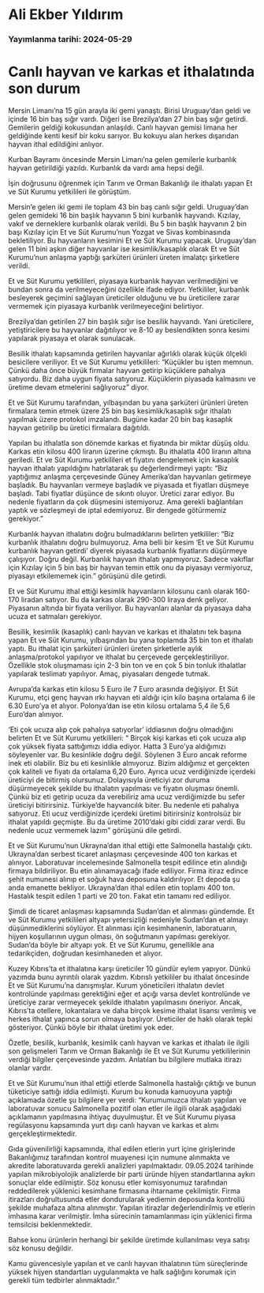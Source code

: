 # Ali Ekber Yıldırım

### Yayımlanma tarihi: 2024-05-29

# Canlı hayvan ve karkas et ithalatında son durum

Mersin Limanı’na 15 gün arayla iki gemi yanaştı. Birisi Uruguay’dan geldi ve içinde 16 bin baş sığır vardı. Diğeri ise Brezilya’dan 27 bin baş sığır getirdi. Gemilerin geldiği kokusundan anlaşıldı. Canlı hayvan gemisi limana her geldiğinde kenti kesif bir koku sarıyor. Bu kokuyu alan herkes dışarıdan hayvan ithal edildiğini anlıyor.

Kurban Bayramı öncesinde Mersin Limanı’na gelen gemilerle kurbanlık hayvan getirildiği yazıldı. Kurbanlık da vardı ama hepsi değil.

İşin doğrusunu öğrenmek için Tarım ve Orman Bakanlığı ile ithalatı yapan Et ve Süt Kurumu yetkilileri ile görüştüm.

Mersin’e gelen iki gemi ile toplam 43 bin baş canlı sığır geldi. Uruguay’dan gelen gemideki 16 bin başlık hayvanın 5 bini kurbanlık hayvandı. Kızılay, vakıf ve derneklere kurbanlık olarak verildi. Bu 5 bin başlık hayvanın 2 bin başı Kızılay için Et ve Süt Kurumu’nun Yozgat ve Sivas kombinasında bekletiliyor. Bu hayvanların kesimini Et ve Süt Kurumu yapacak. Uruguay’dan gelen 11 bini aşkın diğer hayvanlar ise kesimlik/kasaplık olarak Et ve Süt Kurumu’nun anlaşma yaptığı şarküteri ürünleri üreten imalatçı şirketlere verildi.

Et ve Süt Kurumu yetkilileri, piyasaya kurbanlık hayvan verilmediğini ve bundan sonra da verilmeyeceğini özellikle ifade ediyor. Yetkililer, kurbanlık besleyerek geçimini sağlayan üreticiler olduğunu ve bu üreticilere zarar vermemek için piyasaya kurbanlık verilmeyeceğini belirtiyor.

Brezilya’dan getirilen 27 bin başlık sığır ise besilik hayvandı. Yani üreticilere, yetiştiricilere bu hayvanlar dağıtılıyor ve 8-10 ay beslendikten sonra kesimi yapılarak piyasaya et olarak sunulacak.

Besilik ithalatı kapsamında getirilen hayvanlar ağırlıklı olarak küçük ölçekli besicilere veriliyor. Et ve Süt Kurumu yetkilileri: “Küçükler bu işten memnun. Çünkü daha önce büyük firmalar hayvan getirip küçüklere pahalıya satıyordu. Biz daha uygun fiyata satıyoruz. Küçüklerin piyasada kalmasını ve üretime devam etmelerini sağlıyoruz” diyor.

Et ve Süt Kurumu tarafından, yılbaşından bu yana şarküteri ürünleri üreten firmalara temin etmek üzere 25 bin baş kesimlik/kasaplık sığır ithalatı yapılmak üzere protokol imzalandı. Bugüne kadar 20 bin baş kasaplık hayvan getirilip bu üretici firmalara dağıtıldı.

Yapılan bu ithalatla son dönemde karkas et fiyatında bir miktar düşüş oldu. Karkas etin kilosu 400 liranın üzerine çıkmıştı. Bu ithalatla 400 liranın altına geriledi. Et ve Süt Kurumu yetkilileri et fiyatını dengelemek için kasaplık hayvan ithalatı yapıldığını hatırlatarak şu değerlendirmeyi yaptı: “Biz yaptığımız anlaşma çerçevesinde Güney Amerika’dan hayvanları getirmeye başladık. Bu hayvanları vermeye başladık ve piyasada et fiyatları düşmeye başladı. Tabi fiyatlar düşünce de sıkıntı oluyor. Üretici zarar ediyor. Bu nedenle fiyatların da çok düşmesini istemiyoruz. Ama gerekli bağlantıları yaptık ve sözleşmeyi de iptal edemiyoruz. Bir dengede götürmemiz gerekiyor.”

Kurbanlık hayvan ithalatını doğru bulmadıklarını belirten yetkililer: “Biz kurbanlık ithalatını doğru bulmuyoruz. Ama belli bir kesim ‘Et ve Süt Kurumu kurbanlık hayvan getirdi’ diyerek piyasada kurbanlık fiyatlarını düşürmeye çalışıyor. Doğru değil. Kurbanlık hayvan ithalatı yapmıyoruz. Sadece vakıflar için Kızılay için 5 bin baş bir hayvan temin ettik onu da piyasayı vermiyoruz, piyasayı etkilememek için.” görüşünü dile getirdi.

Et ve Süt Kurumu ithal ettiği kesimlik hayvanların kilosunu canlı olarak 160-170 liradan satıyor. Bu da karkas olarak 290-300 liraya denk geliyor. Piyasanın altında bir fiyata veriliyor. Bu hayvanları alanlar da piyasaya daha ucuza et satmaları gerekiyor.

Besilik, kesimlik (kasaplık) canlı hayvan ve karkas et ithalatını tek başına yapan Et ve Süt Kurumu, yılbaşından bu yana toplamda 35 bin ton et ithalatı yaptı. Bu ithalat için şarküteri ürünleri üreten şirketlerle aylık anlaşma/protokol yapılıyor ve ithalat bu çerçevede gerçekleştiriliyor. Özellikle stok oluşmaması için 2-3 bin ton ve en çok 5 bin tonluk ithalatlar yapılarak teslimatı yapılıyor. Amaç, piyasaları dengede tutmak.

Avrupa’da karkas etin kilosu 5 Euro ile 7 Euro arasında değişiyor. Et Süt Kurumu, etçi genç hayvan ırkı hayvan eti aldığı için kilo başına ortalama 6 ile 6.30 Euro’ya et alıyor. Polonya’dan ise etin kilosu ortalama 5,4 ile 5,6 Euro’dan alınıyor.

‘Eti çok ucuza alıp çok pahalıya satıyorlar’ iddiasının doğru olmadığını belirten Et ve Süt Kurumu yetkilileri: “ Birçok kişi karkas eti çok ucuza alıp çok yüksek fiyata sattığımızı iddia ediyor. Hatta 3 Euro’ya aldığımızı söyleyenler var. Bu kesinlikle doğru değil. Söylenen 3 Euro ancak reforme inek eti olabilir. Biz bu eti kesinlikle almıyoruz. Bizim aldığımız et gerçekten çok kaliteli ve fiyatı da ortalama 6,20 Euro. Ayrıca ucuz verdiğinizde içerdeki üreticiyi de bitirmiş olursunuz. Dolayısıyla üreticiyi zor duruma düşürmeyecek şekilde bu ithalatın yapılması ve fiyatın oluşması önemli. Çünkü biz eti getirip ucuza da verebiliriz ama ucuz verdiğimizde bu sefer üreticiyi bitirirsiniz. Türkiye’de hayvancılık biter. Bu nedenle eti pahalıya satıyoruz. Eti ucuz verdiğinizde içerdeki üretimi bitirirsiniz kontrolsüz bir ithalat yapıldı geçmişte. Bu da üretime 2010’daki gibi ciddi zarar verdi. Bu nedenle ucuz vermemek lazım” görüşünü dile getirdi.

Et ve Süt Kurumu’nun Ukrayna’dan ithal ettiği ette Salmonella hastalığı çıktı. Ukrayna’dan serbest ticaret anlaşması çerçevesinde 400 ton karkas et alınıyor. Laboratuvar incelemesinde Salmonella tespit edilince etin alındığı firmaya bildiriliyor. Bu etin alınamayacağı ifade ediliyor. Firma itiraz edince şehit numunesi alınıp et soğuk hava deposuna kaldırılıyor. Et depoda şu anda emanette bekliyor. Ukrayna’dan ithal edilen etin toplamı 400 ton. Hastalık tespit edilen 1 parti ve 20 ton. Fakat etin tamamı red ediliyor.

Şimdi de ticaret anlaşması kapsamında Sudan’dan et alınması gündemde. Et ve Süt Kurumu yetkilileri altyapı yetersizliği nedeniyle Sudan’dan et almayı düşünmediklerini söylüyor. Et alınması için kesimhanenin, laboratuarın, hijyen koşullarının uygun olması, ön soğutmanın yapılması gerekiyor. Sudan’da böyle bir altyapı yok. Et ve Süt Kurumu, genellikle ana tedarikçiden, doğrudan kesimhaneden et alıyor.

Kuzey Kıbrıs’ta et ithalatına karşı üreticiler 10 gündür eylem yapıyor. Dünkü yazımda bunu ayrıntılı olarak yazdım. Kıbrıslı yetkililer bu ithalat öncesinde Et ve Süt Kurumu’na danışmışlar. Kurum yöneticileri ithalatın devlet kontrolünde yapılması gerektiğini eğer et açığı varsa devlet kontrolünde ve üreticiye zarar vermeyecek şekilde ithalatın yapılmasını öneriyor. Ancak, Kıbrıs’ta otellere, lokantalara ve daha birçok kesime ithalat lisansı verilmiş ve herkes ithalat yapınca sorun olmaya başlıyor. Üreticiler de haklı olarak tepki gösteriyor. Çünkü böyle bir ithalat üretimi yok eder.

Özetle, besilik, kurbanlık, kesimlik canlı hayvan ve karkas et ithalatı ile ilgili son gelişmeleri Tarım ve Orman Bakanlığı ile Et ve Süt Kurumu yetkililerinin verdiği bilgiler çerçevesinde yazdım. Anlatılan bu bilgilere mutlaka itirazı olanlar vardır.

Et ve Süt Kurumu’nun ithal ettiği etlerde Salmonella hastalığı çıktığı ve bunun tüketiciye sattığı iddia edilmişti. Kurum bu konuda kamuoyuna yaptığı açıklamada özetle şu bilgilere yer verdi: “Kurumumuzca ithalatı yapılan ve laboratuvar sonucu Salmonella pozitif olan etler ile ilgili olarak aşağıdaki açıklamanın yapılmasına ihtiyaç duyulmuştur. Et ve Süt Kurumu piyasa regülasyonu kapsamında yurt dışı canlı hayvan ve karkas et alımı gerçekleştirmektedir.

Gıda güvenilirliği kapsamında, ithal edilen etlerin yurt içine girişlerinde Bakanlığımız tarafından kontrol muayenesi için numune alınmakta ve akredite laboratuvarda gerekli analizleri yapılmaktadır. 09.05.2024 tarihinde yapılan mikrobiyolojik analizlerde bir parti üründe hijyen standartlarına aykırı sonuçlar elde edilmiştir. Söz konusu etler komisyonumuz tarafından reddedilerek yüklenici kesimhane firmasına ihtarname çekilmiştir. Firma itirazları doğrultusunda etler dondurularak yediemin deposunda kontrollü şekilde muhafaza altına alınmıştır. Yapılan itirazlar değerlendirilmiş ve etlerin imhasına karar verilmiştir. İmha sürecinin tamamlanması için yüklenici firma temsilcisi beklenmektedir.

Bahse konu ürünlerin herhangi bir şekilde üretimde kullanılması veya satışı söz konusu değildir.

Kamu güvencesiyle yapılan et ve canlı hayvan ithalatının tüm süreçlerinde yüksek hijyen standartları uygulanmakta ve halk sağlığını korumak için gerekli tüm tedbirler alınmaktadır.”

